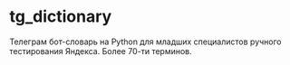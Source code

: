 # tg_dictionary
Телеграм бот-словарь на Python для младших специалистов ручного тестирования Яндекса. Более 70-ти терминов.
